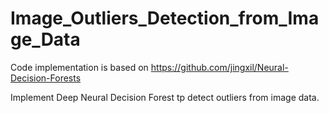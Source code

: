# Image_Outliers_Detection_from_Image_Data
Code implementation is based on https://github.com/jingxil/Neural-Decision-Forests

Implement Deep Neural Decision Forest tp detect outliers from image data.
